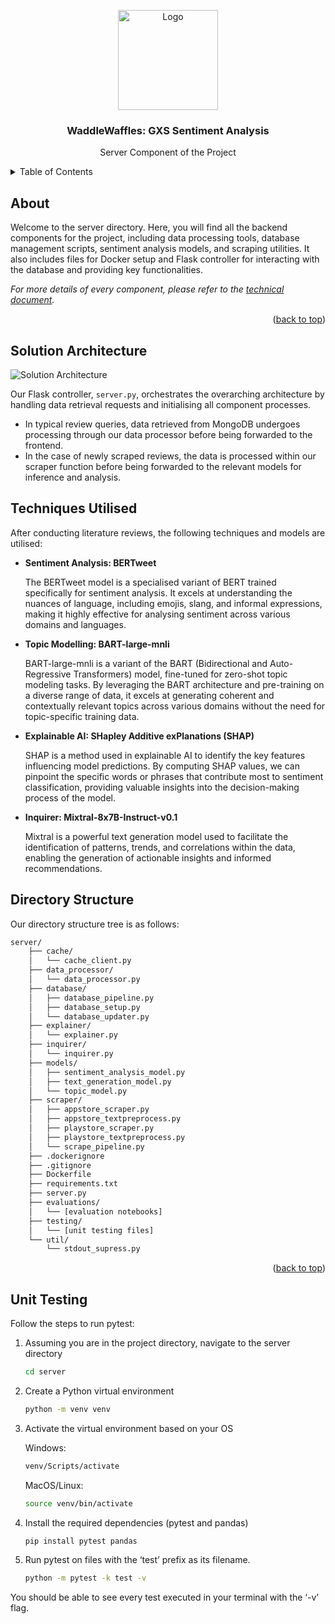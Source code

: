 <a name="readme-top"></a>

<!-- PROJECT LOGO -->
<div align="center">
  <img src="https://gcdnb.pbrd.co/images/qwArMpfpYMA0.png?o=1" alt="Logo" width="160">

  <h3 align="center">WaddleWaffles: GXS Sentiment Analysis</h3>
  <p align="center">
    Server Component of the Project
  </p>
</div>



<!-- TABLE OF CONTENTS -->
<details>
  <summary>Table of Contents</summary>
  <ol>
    <li><a href="#about">About</a></li>
    <li><a href="#solution-architecture">Solution Architecture</a></li>
    <li><a href="#techniques-utilised">Techniques Utilised</a></li>
    <li><a href="#directory-structure">Directory Structure</a></li>
    <li><a href="#unit-testing">Unit Testing</a></li>
  </ol>
</details>



<!-- ABOUT -->
## About

Welcome to the server directory. Here, you will find all the backend components for the project, including data processing tools, database management scripts, sentiment analysis models, and scraping utilities. It also includes files for Docker setup and Flask controller for interacting with the database and providing key functionalities.

_For more details of every component, please refer to the [technical document](#)._

<p align="right">(<a href="#readme-top">back to top</a>)</p>



<!-- SOLUTION ARCHITECTURE -->
## Solution Architecture
![Solution Architecture][solution-architecture]

Our Flask controller, `server.py`, orchestrates the overarching architecture by handling data retrieval requests and initialising all component processes.

- In typical review queries, data retrieved from MongoDB undergoes processing through our data processor before being forwarded to the frontend.
- In the case of newly scraped reviews, the data is processed within our scraper function before being forwarded to the relevant models for inference and analysis.

<!-- TECHNIQUES UTILISED -->
## Techniques Utilised

After conducting literature reviews, the following techniques and models are utilised:

- **Sentiment Analysis: BERTweet**

  The BERTweet model is a specialised variant of BERT trained specifically for sentiment analysis. It excels at understanding the nuances of language, including emojis, slang, and informal expressions, making it highly effective for analysing sentiment across various domains and languages.

- **Topic Modelling: BART-large-mnli**

  BART-large-mnli is a variant of the BART (Bidirectional and Auto-Regressive Transformers) model, fine-tuned for zero-shot topic modeling tasks. By leveraging the BART architecture and pre-training on a diverse range of data, it excels at generating coherent and contextually relevant topics across various domains without the need for topic-specific training data. 

- **Explainable AI: SHapley Additive exPlanations (SHAP)**

  SHAP is a method used in explainable AI to identify the key features influencing model predictions. By computing SHAP values, we can pinpoint the specific words or phrases that contribute most to sentiment classification, providing valuable insights into the decision-making process of the model.

- **Inquirer: Mixtral-8x7B-Instruct-v0.1**

  Mixtral is a powerful text generation model used to facilitate the identification of patterns, trends, and correlations within the data, enabling the generation of actionable insights and informed recommendations.


<!-- DIRECTORY STRUCTURE -->
## Directory Structure

Our directory structure tree is as follows:

```sh
server/
    ├── cache/
    │   └── cache_client.py
    ├── data_processor/
    │   └── data_processor.py
    ├── database/
    │   ├── database_pipeline.py
    │   ├── database_setup.py
    │   └── database_updater.py
    ├── explainer/
    │   └── explainer.py
    ├── inquirer/
    │   └── inquirer.py
    ├── models/
    │   ├── sentiment_analysis_model.py
    │   ├── text_generation_model.py
    │   └── topic_model.py
    ├── scraper/
    │   ├── appstore_scraper.py
    │   ├── appstore_textpreprocess.py
    │   ├── playstore_scraper.py
    │   ├── playstore_textpreprocess.py
    │   └── scrape_pipeline.py
    ├── .dockerignore
    ├── .gitignore
    ├── Dockerfile
    ├── requirements.txt
    ├── server.py
    ├── evaluations/
    │   └── [evaluation notebooks]
    ├── testing/
    │   └── [unit testing files]
    └── util/
        └── stdout_supress.py
```

<p align="right">(<a href="#readme-top">back to top</a>)</p>


<!-- UNIT TESTING -->
## Unit Testing

Follow the steps to run pytest:

1) Assuming you are in the project directory, navigate to the server directory
    ```sh
    cd server
    ```

2) Create a Python virtual environment
    ```sh
    python -m venv venv
    ```

2) Activate the virtual environment based on your OS

    Windows:
    ```sh
    venv/Scripts/activate
    ```

    MacOS/Linux:
    ```sh
    source venv/bin/activate
    ```

2) Install the required dependencies (pytest and pandas)
    ```sh
    pip install pytest pandas
    ```

2) Run pytest on files with the ‘test’ prefix as its filename.

    ```sh
    python -m pytest -k test -v
    ```

You should be able to see every test executed in your terminal with the ‘-v’ flag.


<!-- MARKDOWN LINKS & IMAGES -->
[solution-architecture]: https://gcdnb.pbrd.co/images/sAPX7qQfxJJi.png?o=1
